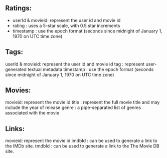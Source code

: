 ## Ratings:

- userId & movieid: represent the user id and movie id
- rating : uses a 5-star scale, with 0.5 star increments
- timestamp : use the epoch format (seconds since midnight of January 1, 1970 on UTC time zone)

## Tags:

userId & movieid: represent the user id and movie id
tag : represent user-generated textual metadata
timestamp : use the epoch format (seconds since midnight of January 1, 1970 on UTC time zone)

## Movies:

movieid: represent the movie id
title : represent the full movie title and may include the year of release
genre : a pipe-separated list of genres associated with the movie

## Links:

movieid: represent the movie id
imdbId : can be used to generate a link to the IMDb site.
tmdbId : can be used to generate a link to the The Movie DB site.
